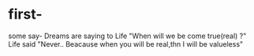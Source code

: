 # first-

some say-
Dreams are saying to Life "When will we be come true(real) ?" Life said "Never.. Beacause when you will be real,thn I will be valueless"
